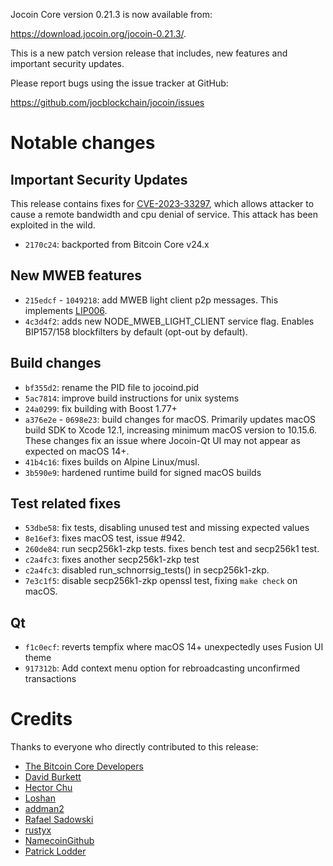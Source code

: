 Jocoin Core version 0.21.3 is now available from:

 <https://download.jocoin.org/jocoin-0.21.3/>.

This is a new patch version release that includes, new features and important security updates.

Please report bugs using the issue tracker at GitHub:

  <https://github.com/jocblockchain/jocoin/issues>

Notable changes
===============

Important Security Updates
--------------------------

This release contains fixes for [CVE-2023-33297](https://www.cvedetails.com/cve/CVE-2023-33297/), which allows attacker to cause a remote bandwidth and cpu denial of service. This attack has been exploited in the wild. 
- `2170c24`: backported from Bitcoin Core v24.x

New MWEB features
--------------------------
- `215edcf` - `1049218`: add MWEB light client p2p messages. This implements [LIP006](https://github.com/jocblockchain/lips/blob/c01068d06136fb21bf35fd6dac2977de60057714/LIP-0006.mediawiki). 
- `4c3d4f2`: adds new NODE_MWEB_LIGHT_CLIENT service flag. Enables BIP157/158 blockfilters by default (opt-out by default). 

Build changes
--------------------------
- `bf355d2`: rename the PID file to jocoind.pid
- `5ac7814`: improve build instructions for unix systems
- `24a0299`: fix building with Boost 1.77+
- `a376e2e` - `0698e23`: build changes for macOS. Primarily updates macOS build SDK to Xcode 12.1, increasing minimum macOS version to 10.15.6. These changes fix an issue where Jocoin-Qt UI may not appear as expected on macOS 14+.
- `41b4c16`: fixes builds on Alpine Linux/musl.
- `3b590e9`: hardened runtime build for signed macOS builds

Test related fixes
--------------------------
- `53dbe58`: fix tests, disabling unused test and missing expected values
- `8e16ef3`: fixes macOS test, issue #942.
- `260de84`: run secp256k1-zkp tests. fixes bench test and secp256k1 test.
- `c2a4fc3`: fixes another secp256k1-zkp test
- `c2a4fc3`: disabled run_schnorrsig_tests() in secp256k1-zkp.
- `7e3c1f5`: disable secp256k1-zkp openssl test, fixing `make check` on macOS.

Qt
--------------------------
- `f1c0ecf`: reverts tempfix where macOS 14+ unexpectedly uses Fusion UI theme
- `917312b`: Add context menu option for rebroadcasting unconfirmed transactions

Credits
=======

Thanks to everyone who directly contributed to this release:

- [The Bitcoin Core Developers](https://github.com/bitcoin/bitcoin/)
- [David Burkett](https://github.com/DavidBurkett/)
- [Hector Chu](https://github.com/hectorchu)
- [Loshan](https://github.com/losh11)
- [addman2](https://github.com/addman2)
- [Rafael Sadowski](https://github.com/sizeofvoid)
- [rustyx](https://github.com/rustyx)
- [NamecoinGithub](https://github.com/NamecoinGithub)
- [Patrick Lodder](https://github.com/patricklodder)